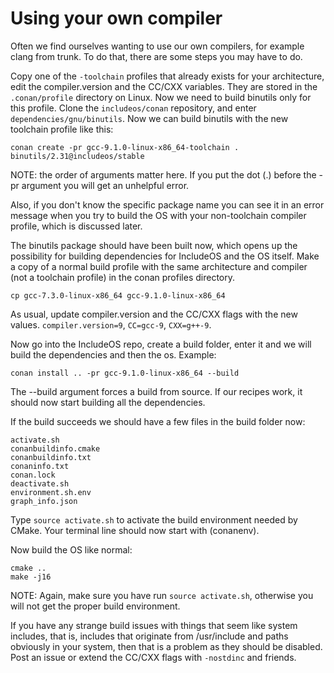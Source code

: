 Using your own compiler
==========

Often we find ourselves wanting to use our own compilers, for example clang from trunk. To do that, there are some steps you may have to do.

Copy one of the `-toolchain` profiles that already exists for your architecture, edit the compiler.version and the CC/CXX variables. They are stored in the `.conan/profile` directory on Linux. Now we need to build binutils only for this profile. Clone the `includeos/conan` repository, and enter `dependencies/gnu/binutils`. Now we can build binutils with the new toolchain profile like this:

```
conan create -pr gcc-9.1.0-linux-x86_64-toolchain . binutils/2.31@includeos/stable
```
NOTE: the order of arguments matter here. If you put the dot (.) before the -pr argument you will get an unhelpful error.

Also, if you don't know the specific package name you can see it in an error message when you try to build the OS with your non-toolchain compiler profile, which is discussed later.

The binutils package should have been built now, which opens up the possibility for building dependencies for IncludeOS and the OS itself. Make a copy of a normal build profile with the same architecture and compiler (not a toolchain profile) in the conan profiles directory.

```
cp gcc-7.3.0-linux-x86_64 gcc-9.1.0-linux-x86_64
```
As usual, update compiler.version and the CC/CXX flags with the new values. `compiler.version=9`, `CC=gcc-9`, `CXX=g++-9`.

Now go into the IncludeOS repo, create a build folder, enter it and we will build the dependencies and then the os. Example:
```
conan install .. -pr gcc-9.1.0-linux-x86_64 --build
```
The --build argument forces a build from source. If our recipes work, it should now start building all the dependencies.

If the build succeeds we should have a few files in the build folder now:
```
activate.sh
conanbuildinfo.cmake
conanbuildinfo.txt
conaninfo.txt
conan.lock
deactivate.sh
environment.sh.env
graph_info.json
```
Type `source activate.sh` to activate the build environment needed by CMake. Your terminal line should now start with (conanenv).

Now build the OS like normal:
```
cmake ..
make -j16
```
NOTE: Again, make sure you have run `source activate.sh`, otherwise you will not get the proper build environment.

If you have any strange build issues with things that seem like system includes, that is, includes that originate from /usr/include and paths obviously in your system, then that is a problem as they should be disabled. Post an issue or extend the CC/CXX flags with `-nostdinc` and friends.
